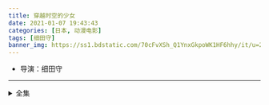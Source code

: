 ```yaml
---
title: 穿越时空的少女
date: 2021-01-07 19:43:43
categories: [日本, 动漫电影]
tags: [细田守]
banner_img: https://ss1.bdstatic.com/70cFvXSh_Q1YnxGkpoWK1HF6hhy/it/u=2526423609,2413946852&fm=26&gp=0.jpg
---
```

* 导演：细田守
---
<!-- more -->
<details>
<summary>全集</summary>
{% dplayer "url:https://video.dious.cc/20200710/fSx8HMxF/1000kb/hls/index.m3u8" "type:hls" %}
</details>
